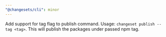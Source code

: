 ```yaml
---
"@changesets/cli": minor
---
```


Add support for tag flag to publish command. Usage: `changeset publish --tag <tag>`. This will publish the packages under passed npm tag.
